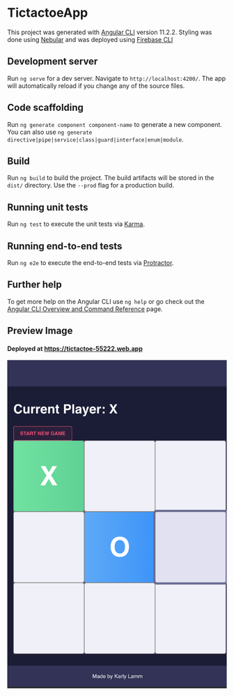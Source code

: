 # TictactoeApp

This project was generated with [Angular CLI](https://github.com/angular/angular-cli) version 11.2.2.
Styling was done using [Nebular](https://github.com/akveo/nebular) and was deployed using [Firebase CLI](https://github.com/firebase/firebase-tools)

## Development server

Run `ng serve` for a dev server. Navigate to `http://localhost:4200/`. The app will automatically reload if you change any of the source files.

## Code scaffolding

Run `ng generate component component-name` to generate a new component. You can also use `ng generate directive|pipe|service|class|guard|interface|enum|module`.

## Build

Run `ng build` to build the project. The build artifacts will be stored in the `dist/` directory. Use the `--prod` flag for a production build.

## Running unit tests

Run `ng test` to execute the unit tests via [Karma](https://karma-runner.github.io).

## Running end-to-end tests

Run `ng e2e` to execute the end-to-end tests via [Protractor](http://www.protractortest.org/).

## Further help

To get more help on the Angular CLI use `ng help` or go check out the [Angular CLI Overview and Command Reference](https://angular.io/cli) page.

## Preview Image

#### Deployed at https://tictactoe-55222.web.app

![Preview game](game.PNG)
